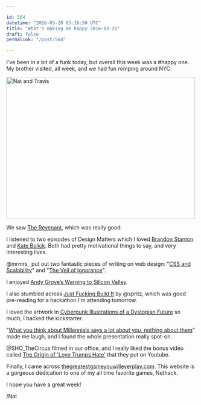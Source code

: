 ```yaml
---

id: 564
datetime: "2016-03-28 03:16:50 UTC"
title: "What's making me happy 2016-03-26"
draft: false
permalink: "/post/564"

---
```


I've been in a bit of a funk today, but overall this week was a #happy one. My brother visited, all week, and we had fun romping around NYC.

<a data-flickr-embed="true"  href="https://www.flickr.com/photos/icco/25917988936/in/datetaken-ff/" title="Nat and Travis"><img src="https://farm2.staticflickr.com/1683/25917988936_258ce731ee.jpg" width="500" height="375" alt="Nat and Travis"></img></a><script async src="//embedr.flickr.com/assets/client-code.js" charset="utf-8"></script>

We saw [The Revenant](https://en.wikipedia.org/wiki/The_Revenant_(2015_film)), which was really good.

I listened to two episodes of Design Matters which I loved [Brandon Stanton](http://designobserver.com/feature/brandon-stanton/39246/) and [Kate Bolick](http://designobserver.com/feature/kate-bolick/39249/). Both had pretty motivational things to say, and very interesting lives.

@mrmrs_ put out two fantastic pieces of writing on web design: "[CSS and Scalability](http://mrmrs.io/writing/2016/03/24/scalable-css/)" and "[The Veil of Ignorance](http://mrmrs.io/writing/2016/03/23/the-veil-of-ignorance/)".

I enjoyed [Andy Grove’s Warning to Silicon Valley](http://www.nytimes.com/2016/03/26/opinion/andy-groves-warning-to-silicon-valley.html?action=click&pgtype=Homepage&clickSource=story-heading&module=opinion-c-col-left-region&region=opinion-c-col-left-region&WT.nav=opinion-c-col-left-region&_r=0).

I also stumbled across [Just Fucking Build It](https://keen.io/blog/37419311398/just-fucking-build-it) by @spritz, which was good pre-reading for a hackathon I'm attending tomorrow.

I loved the artwork in [Cyberpunk Illustrations of a Dystopian Future](http://thecreatorsproject.vice.com/blog/cyberpunk-art-book-gonzales) so much, I backed the kickstarter.

"[What you think about Millennials says a lot about you, nothing about them](https://boingboing.net/2016/03/26/what-you-think-about-millennia.html)" made me laugh, and I found the whole presentation really spot-on.

@SHO_TheCircus filmed in our office, and I really liked the bonus video called [The Origin of 'Love Trumps Hate'](https://www.youtube.com/watch?v=9lssNv9vM3U&feature=youtu.be) that they put on Youtube.

Finally, I came across [thegreatestgameyouwilleverplay.com](http://thegreatestgameyouwilleverplay.com/). This website is a gorgeous dedication to one of my all time favorite games, Nethack.

I hope you have a great week!

/Nat

